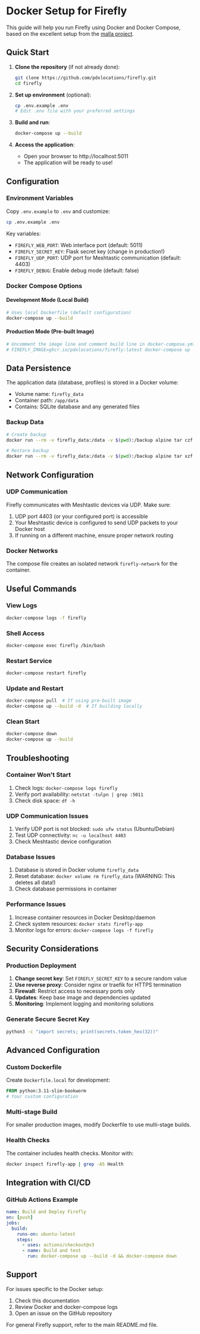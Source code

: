# Docker Setup for Firefly

This guide will help you run Firefly using Docker and Docker Compose, based on the excellent setup from the [malla project](https://github.com/zenitraM/malla).

## Quick Start

1. **Clone the repository** (if not already done):
   ```bash
   git clone https://github.com/pdxlocations/firefly.git
   cd firefly
   ```

2. **Set up environment** (optional):
   ```bash
   cp .env.example .env
   # Edit .env file with your preferred settings
   ```

3. **Build and run**:
   ```bash
   docker-compose up --build
   ```

4. **Access the application**:
   - Open your browser to http://localhost:5011
   - The application will be ready to use!

## Configuration

### Environment Variables

Copy `.env.example` to `.env` and customize:

```bash
cp .env.example .env
```

Key variables:
- `FIREFLY_WEB_PORT`: Web interface port (default: 5011)
- `FIREFLY_SECRET_KEY`: Flask secret key (change in production!)
- `FIREFLY_UDP_PORT`: UDP port for Meshtastic communication (default: 4403)
- `FIREFLY_DEBUG`: Enable debug mode (default: false)

### Docker Compose Options

#### Development Mode (Local Build)
```bash
# Uses local Dockerfile (default configuration)
docker-compose up --build
```

#### Production Mode (Pre-built Image)
```bash
# Uncomment the image line and comment build line in docker-compose.yml
# FIREFLY_IMAGE=ghcr.io/pdxlocations/firefly:latest docker-compose up
```

## Data Persistence

The application data (database, profiles) is stored in a Docker volume:
- Volume name: `firefly_data`
- Container path: `/app/data`
- Contains: SQLite database and any generated files

### Backup Data
```bash
# Create backup
docker run --rm -v firefly_data:/data -v $(pwd):/backup alpine tar czf /backup/firefly-backup.tar.gz -C /data .

# Restore backup  
docker run --rm -v firefly_data:/data -v $(pwd):/backup alpine tar xzf /backup/firefly-backup.tar.gz -C /data
```

## Network Configuration

### UDP Communication
Firefly communicates with Meshtastic devices via UDP. Make sure:
1. UDP port 4403 (or your configured port) is accessible
2. Your Meshtastic device is configured to send UDP packets to your Docker host
3. If running on a different machine, ensure proper network routing

### Docker Networks
The compose file creates an isolated network `firefly-network` for the container.

## Useful Commands

### View Logs
```bash
docker-compose logs -f firefly
```

### Shell Access
```bash
docker-compose exec firefly /bin/bash
```

### Restart Service
```bash
docker-compose restart firefly
```

### Update and Restart
```bash
docker-compose pull  # If using pre-built image
docker-compose up --build -d  # If building locally
```

### Clean Start
```bash
docker-compose down
docker-compose up --build
```

## Troubleshooting

### Container Won't Start
1. Check logs: `docker-compose logs firefly`
2. Verify port availability: `netstat -tulpn | grep :5011`
3. Check disk space: `df -h`

### UDP Communication Issues
1. Verify UDP port is not blocked: `sudo ufw status` (Ubuntu/Debian)
2. Test UDP connectivity: `nc -u localhost 4403`
3. Check Meshtastic device configuration

### Database Issues
1. Database is stored in Docker volume `firefly_data`
2. Reset database: `docker volume rm firefly_data` (WARNING: This deletes all data!)
3. Check database permissions in container

### Performance Issues
1. Increase container resources in Docker Desktop/daemon
2. Check system resources: `docker stats firefly-app`
3. Monitor logs for errors: `docker-compose logs -f firefly`

## Security Considerations

### Production Deployment
1. **Change secret key**: Set `FIREFLY_SECRET_KEY` to a secure random value
2. **Use reverse proxy**: Consider nginx or traefik for HTTPS termination
3. **Firewall**: Restrict access to necessary ports only
4. **Updates**: Keep base image and dependencies updated
5. **Monitoring**: Implement logging and monitoring solutions

### Generate Secure Secret Key
```bash
python3 -c "import secrets; print(secrets.token_hex(32))"
```

## Advanced Configuration

### Custom Dockerfile
Create `Dockerfile.local` for development:
```dockerfile
FROM python:3.11-slim-bookworm
# Your custom configuration
```

### Multi-stage Build
For smaller production images, modify Dockerfile to use multi-stage builds.

### Health Checks
The container includes health checks. Monitor with:
```bash
docker inspect firefly-app | grep -A5 Health
```

## Integration with CI/CD

### GitHub Actions Example
```yaml
name: Build and Deploy Firefly
on: [push]
jobs:
  build:
    runs-on: ubuntu-latest
    steps:
      - uses: actions/checkout@v3
      - name: Build and test
        run: docker-compose up --build -d && docker-compose down
```

## Support

For issues specific to the Docker setup:
1. Check this documentation
2. Review Docker and docker-compose logs
3. Open an issue on the GitHub repository

For general Firefly support, refer to the main README.md file.
